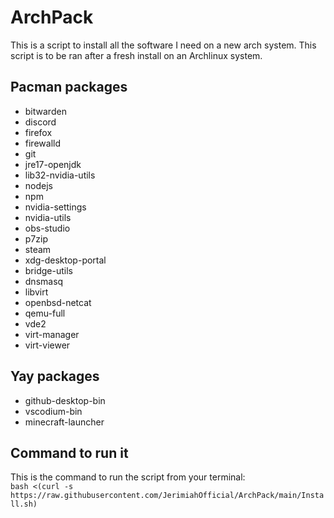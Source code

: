 # ArchPack
This is a script to install all the software I need on a new arch system. This script is to be ran after a fresh install on an Archlinux system.

## Pacman packages
- bitwarden
- discord
- firefox
- firewalld
- git
- jre17-openjdk
- lib32-nvidia-utils
- nodejs
- npm
- nvidia-settings
- nvidia-utils
- obs-studio
- p7zip
- steam
- xdg-desktop-portal
- bridge-utils
- dnsmasq
- libvirt
- openbsd-netcat
- qemu-full
- vde2
- virt-manager
- virt-viewer

## Yay packages
- github-desktop-bin
- vscodium-bin
- minecraft-launcher

## Command to run it

This is the command to run the script from your terminal:  
`bash <(curl -s https://raw.githubusercontent.com/JerimiahOfficial/ArchPack/main/Install.sh)`
